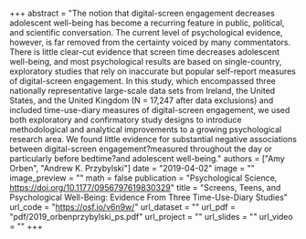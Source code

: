 +++
abstract = "The notion that digital-screen engagement decreases adolescent well-being has become a recurring feature in public, political, and scientific conversation. The current level of psychological evidence, however, is far removed from the certainty voiced by many commentators. There is little clear-cut evidence that screen time decreases adolescent well-being, and most psychological results are based on single-country, exploratory studies that rely on inaccurate but popular self-report measures of digital-screen engagement. In this study, which encompassed three nationally representative large-scale data sets from Ireland, the United States, and the United Kingdom (N = 17,247 after data exclusions) and included time-use-diary measures of digital-screen engagement, we used both exploratory and confirmatory study designs to introduce methodological and analytical improvements to a growing psychological research area. We found little evidence for substantial negative associations between digital-screen engagement?measured throughout the day or particularly before bedtime?and adolescent well-being."
authors = ["Amy Orben", "Andrew K. Przybylski"]
date = "2019-04-02"
image = ""
image_preview = ""
math = false
publication = "Psychological Science, https://doi.org/10.1177/0956797619830329"
title = "Screens, Teens, and Psychological Well-Being: Evidence From Three Time-Use-Diary Studies"
url_code = "https://osf.io/v6n9w/"
url_dataset = ""
url_pdf = "pdf/2019_orbenprzybylski_ps.pdf"
url_project = ""
url_slides = ""
url_video = ""
+++
